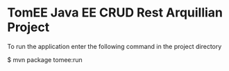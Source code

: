# TomEE Java EE CRUD Rest Arquillian Project

To run the application enter the following command in the project directory

$ mvn package tomee:run
